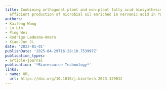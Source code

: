 ```yaml
---
title: Combining orthogonal plant and non-plant fatty acid biosynthesis pathways for
  efficient production of microbial oil enriched in nervonic acid in Yarrowia lipolytica
authors:
- Kaifeng Wang
- Lu Lin
- Ping Wei
- Rodrigo Ledesma‐Amaro
- Xiao‐Jun Ji
date: '2023-01-01'
publishDate: '2025-04-29T16:28:10.753997Z'
publication_types:
- article-journal
publication: '*Bioresource Technology*'
links:
- name: URL
  url: https://doi.org/10.1016/j.biortech.2023.129012
---
```

